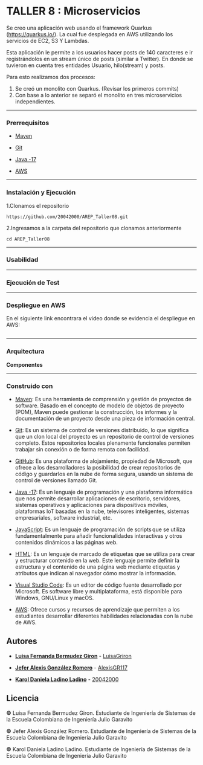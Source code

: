 # TALLER 8 : Microservicios

Se creo una aplicación web usando el framework Quarkus (https://quarkus.io/). La cual fue desplegada en AWS utilizando los servicios de EC2, S3 Y Lambdas.

Esta aplicación le permite a los usuarios hacer posts de 140 caracteres e ir registrándolos en un stream único de posts (similar a Twitter). En donde se tuvieron en cuenta tres entidades Usuario, hilo(stream) y posts.

Para esto realizamos dos procesos:
1.	Se creó un monolito con Quarkus. (Revisar los primeros commits) 
2.	Con base a lo anterior se separó el monolito en tres microservicios independientes.

---
### Prerrequisitos

* [Maven](https://maven.apache.org/)

* [Git](https://learn.microsoft.com/es-es/devops/develop/git/what-is-git)

* [Java -17](https://www.cursosaula21.com/que-es-java/)

* [AWS](https://aws.amazon.com/es/training/awsacademy/)

---

### Instalación y Ejecución

1.Clonamos el repositorio

```
https://github.com/20042000/AREP_Taller08.git
```

2.Ingresamos a la carpeta del repositorio que clonamos anteriormente

```
cd AREP_Taller08
```

---

### Usabilidad

---
### Ejecución de Test


---
### Despliegue en AWS

En el siguiente link encontrara el video donde se evidencia el despliegue en AWS:

```

```

---
### Arquitectura

**Componentes**

---

### Construido con

* [Maven](https://maven.apache.org/): Es una herramienta de comprensión y gestión de proyectos de software. Basado en el concepto de modelo de objetos de proyecto (POM), Maven puede gestionar la construcción, los informes y la documentación de un proyecto desde una pieza de información central.

* [Git](https://learn.microsoft.com/es-es/devops/develop/git/what-is-git): Es un sistema de control de versiones distribuido, lo que significa que un clon local del proyecto es un repositorio de control de versiones completo. Estos repositorios locales plenamente funcionales permiten trabajar sin conexión o de forma remota con facilidad.

* [GitHub](https://platzi.com/blog/que-es-github-como-funciona/): Es una plataforma de alojamiento, propiedad de Microsoft, que ofrece a los desarrolladores la posibilidad de crear repositorios de código y guardarlos en la nube de forma segura, usando un sistema de control de versiones llamado Git.

* [Java -17](https://www.cursosaula21.com/que-es-java/): Es un lenguaje de programación y una plataforma informática que nos permite desarrollar aplicaciones de escritorio, servidores, sistemas operativos y aplicaciones para dispositivos móviles, plataformas IoT basadas en la nube, televisores inteligentes, sistemas empresariales, software industrial, etc.

* [JavaScript](https://universidadeuropea.com/blog/que-es-javascript/): Es un lenguaje de programación de scripts que se utiliza fundamentalmente para añadir funcionalidades interactivas y otros contenidos dinámicos a las páginas web.

* [HTML](https://aulacm.com/que-es/html-significado-definicion/): Es un lenguaje de marcado de etiquetas que se utiliza para crear y estructurar contenido en la web. Este lenguaje permite definir la estructura y el contenido de una página web mediante etiquetas y atributos que indican al navegador cómo mostrar la información.

* [Visual Studio Code](https://openwebinars.net/blog/que-es-visual-studio-code-y-que-ventajas-ofrece/): Es un editor de código fuente desarrollado por Microsoft. Es software libre y multiplataforma, está disponible para Windows, GNU/Linux y macOS.

* [AWS](https://aws.amazon.com/es/training/awsacademy/): Ofrece cursos y recursos de aprendizaje que permiten a los estudiantes desarrollar diferentes habilidades relacionadas con la nube de AWS.


## Autores

* **[Luisa Fernanda Bermudez Giron](https://www.linkedin.com/in/luisa-fernanda-berm%C3%BAdez-gir%C3%B3n-b84001262/)** - [LuisaGriron](https://github.com/LuisaGiron)

* **[Jefer Alexis González Romero](https://www.linkedin.com/in/alexisgr117/)** - [AlexisGR117](https://github.com/AlexisGR117)

* **[Karol Daniela Ladino Ladino](https://www.linkedin.com/in/karol-daniela-ladino-ladino-55164b272/)** - [20042000](https://github.com/20042000)


## Licencia
**©** Luisa Fernanda Bermudez Giron. Estudiante de Ingeniería de Sistemas de la Escuela Colombiana de Ingeniería Julio Garavito

**©** Jefer Alexis González Romero. Estudiante de Ingeniería de Sistemas de la Escuela Colombiana de Ingeniería Julio Garavito

**©** Karol Daniela Ladino Ladino. Estudiante de Ingeniería de Sistemas de la Escuela Colombiana de Ingeniería Julio Garavito

